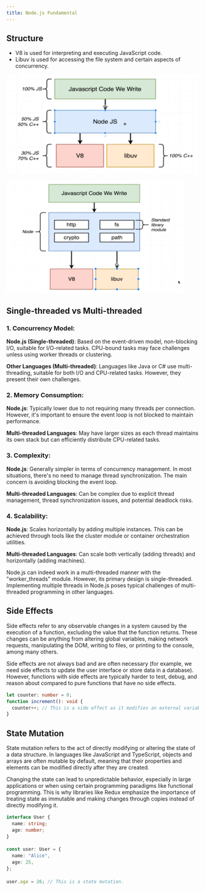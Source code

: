 ```yaml
---
title: Node.js Fundamental
---
```


## Structure

- V8 is used for interpreting and executing JavaScript code.
- Libuv is used for accessing the file system and certain aspects of concurrency.

![Image](https://raw.githubusercontent.com/quankori/quankori.github.io/master/src/images/programming/3.PNG)

![Image](https://raw.githubusercontent.com/quankori/quankori.github.io/master/src/images/programming/4.PNG)


## Single-threaded vs Multi-threaded

### 1. Concurrency Model:

**Node.js (Single-threaded)**: Based on the event-driven model, non-blocking I/O, suitable for I/O-related tasks. CPU-bound tasks may face challenges unless using worker threads or clustering.

**Other Languages (Multi-threaded)**: Languages like Java or C# use multi-threading, suitable for both I/O and CPU-related tasks. However, they present their own challenges.

### 2. Memory Consumption:

**Node.js**: Typically lower due to not requiring many threads per connection. However, it's important to ensure the event loop is not blocked to maintain performance.

**Multi-threaded Languages**: May have larger sizes as each thread maintains its own stack but can efficiently distribute CPU-related tasks.

### 3. Complexity:

**Node.js**: Generally simpler in terms of concurrency management. In most situations, there's no need to manage thread synchronization. The main concern is avoiding blocking the event loop.

**Multi-threaded Languages**: Can be complex due to explicit thread management, thread synchronization issues, and potential deadlock risks.

### 4. Scalability:

**Node.js**: Scales horizontally by adding multiple instances. This can be achieved through tools like the cluster module or container orchestration utilities.

**Multi-threaded Languages**: Can scale both vertically (adding threads) and horizontally (adding machines).

Node.js can indeed work in a multi-threaded manner with the "worker_threads" module. However, its primary design is single-threaded. Implementing multiple threads in Node.js poses typical challenges of multi-threaded programming in other languages.

## Side Effects

Side effects refer to any observable changes in a system caused by the execution of a function, excluding the value that the function returns. These changes can be anything from altering global variables, making network requests, manipulating the DOM, writing to files, or printing to the console, among many others.

Side effects are not always bad and are often necessary (for example, we need side effects to update the user interface or store data in a database). However, functions with side effects are typically harder to test, debug, and reason about compared to pure functions that have no side effects.

```ts
let counter: number = 0;
function increment(): void {
  counter++; // This is a side effect as it modifies an external variable.
}
```

## State Mutation

State mutation refers to the act of directly modifying or altering the state of a data structure. In languages like JavaScript and TypeScript, objects and arrays are often mutable by default, meaning that their properties and elements can be modified directly after they are created.

Changing the state can lead to unpredictable behavior, especially in large applications or when using certain programming paradigms like functional programming. This is why libraries like Redux emphasize the importance of treating state as immutable and making changes through copies instead of directly modifying it.

```ts
interface User {
  name: string;
  age: number;
}

const user: User = {
  name: "Alice",
  age: 25,
};

user.age = 26; // This is a state mutation.
```
